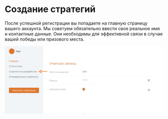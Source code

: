 # Создание стратегий

После успешной регистрации вы попадаете на главную страницу вашего аккаунта.
 Мы советуем обязательно ввести свое реальное имя и контактные данные.
  Они необходимы для эффективной связи в случае вашей победы или призового места.

![Create strategy](s.png)